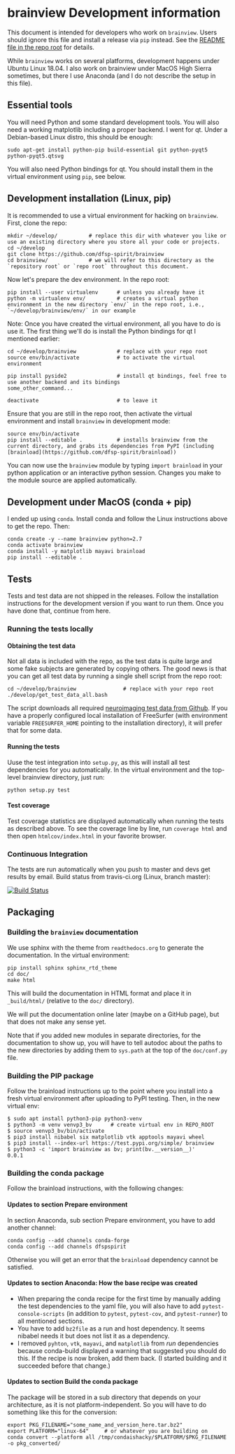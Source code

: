 # brainview Development information

This document is intended for developers who work on `brainview`. Users should ignore this file and install a release via `pip` instead. See the [README file in the repo root](../README.md) for details.

While `brainview` works on several platforms, development happens under Ubuntu Linux 18.04. I also work on brainview under MacOS High Sierra sometimes, but there I use Anaconda (and I do not describe the setup in this file).

## Essential tools

You will need Python and some standard development tools. You will also need a working matplotlib including a proper backend. I went for qt. Under a Debian-based Linux distro, this should be enough:

```console
sudo apt-get install python-pip build-essential git python-pyqt5 python-pyqt5.qtsvg
```

You will also need Python bindings for qt. You should install them in the virtual environment using `pip`, see below.


## Development installation (Linux, pip)

It is recommended to use a virtual environment for hacking on `brainview`. First, clone the repo:

```console
mkdir ~/develop/          # replace this dir with whatever you like or use an existing directory where you store all your code or projects.
cd ~/develop
git clone https://github.com/dfsp-spirit/brainview
cd brainview/             # we will refer to this directory as the `repository root` or `repo root` throughout this document.
```

Now let's prepare the dev environment. In the repo root:

```console
pip install --user virtualenv      # unless you already have it
python -m virtualenv env/          # creates a virtual python environment in the new directory `env/` in the repo root, i.e., `~/develop/brainview/env/` in our example
```


Note: Once you have created the virtual environment, all you have to do is use it. The first thing we'll do is install the Python bindings for qt I mentioned earlier:
```console
cd ~/develop/brainview             # replace with your repo root
source env/bin/activate            # to activate the virtual environment

pip install pyside2                # install qt bindings, feel free to use another backend and its bindings
some_other_command...              

deactivate                         # to leave it
```

Ensure that you are still in the repo root, then activate the virtual environment and install `brainview` in development mode:

```console
source env/bin/activate
pip install --editable .           # installs brainview from the current directory, and grabs its dependencies from PyPI (including [brainload](https://github.com/dfsp-spirit/brainload))
```

You can now use the `brainview` module by typing `import brainload` in your python application or an interactive python session. Changes you make to the module source are applied automatically.

## Development under MacOS (conda + pip)

I ended up using `conda`. Install conda and follow the Linux instructions above to get the repo. Then:

```console
conda create -y --name brainview python=2.7
conda activate brainview
conda install -y matplotlib mayavi brainload
pip install --editable .
```

## Tests

Tests and test data are not shipped in the releases. Follow the installation instructions for the development version if you want to run them. Once you have done that, continue from here.

### Running the tests locally

#### Obtaining the test data

Not all data is included with the repo, as the test data is quite large and some fake subjects are generated by copying others. The good news is that you can get all test data by running a single shell script from the repo root:

```console
cd ~/develop/brainview               # replace with your repo root
./develop/get_test_data_all.bash
```

The script downloads all required [neuroimaging test data from Github](https://github.com/dfsp-spirit/neuroimaging_testdata). If you have a properly configured local installation of FreeSurfer (with environment variable `FREESURFER_HOME` pointing to the installation directory), it will prefer that for some data.

#### Running the tests

Uuse the test integration into `setup.py`, as this will install all test dependencies for you automatically. In the virtual environment and the top-level brainview directory, just run:

```console
python setup.py test
```

#### Test coverage

Test coverage statistics are displayed automatically when running the tests as described above. To see the coverage line by line, run `coverage html` and then open `htmlcov/index.html` in your favorite browser.


### Continuous Integration

The tests are run automatically when you push to master and devs get results by email. Build status from travis-ci.org (Linux, branch master):

[![Build Status](https://travis-ci.org/dfsp-spirit/brainview.svg?branch=master)](https://travis-ci.org/dfsp-spirit/brainview)


## Packaging


### Building the `brainview` documentation

We use sphinx with the theme from `readthedocs.org` to generate the documentation. In the virtual environment:

```console
pip install sphinx sphinx_rtd_theme
cd doc/
make html
```

This will build the documentation in HTML format and place it in `_build/html/` (relative to the `doc/` directory).

We will put the documentation online later (maybe on a GitHub page), but that does not make any sense yet.

Note that if you added new modules in separate directories, for the documentation to show up,
you will have to tell autodoc about the paths to the new directories by adding them to `sys.path`
at the top of the `doc/conf.py` file.

### Building the PIP package

Follow the brainload instructions up to the point where you install into a fresh virtual environment after uploading to PyPI testing. Then, in the new virtual env:

```console
$ sudo apt install python3-pip python3-venv
$ python3 -m venv venvp3_bv      # create virtual env in REPO_ROOT
$ source venvp3_bv/bin/activate
$ pip3 install nibabel six matplotlib vtk apptools mayavi wheel
$ pip3 install --index-url https://test.pypi.org/simple/ brainview
$ python3 -c 'import brainview as bv; print(bv.__version__)'
0.0.1
```

### Building the conda package

Follow the brainload instructions, with the following changes:

#### Updates to section Prepare environment

In section Anaconda, sub section Prepare environment, you have to add another channel:

```console
conda config --add channels conda-forge
conda config --add channels dfspspirit
```

Otherwise you will get an error that the `brainload` dependency cannot be satisfied.

#### Updates to section Anaconda: How the base recipe was created

- When preparing the conda recipe for the first time by manually adding the test dependencies to the yaml file, you will also have to add `pytest-console-scripts` (in addition to `pytest`, `pytest-cov`, and `pytest-runner`) to all mentioned sections.
- You have to add `bz2file` as a run and host dependency. It seems nibabel needs it but does not list it as a dependency.
- I removed `pyhton`, `vtk`, `mayavi`, and `matplotlib` from *run* dependencies because conda-build displayed a warning that suggested you should do this. If the recipe is now broken, add them back. (I started building and it succeeded before that change.)


#### Updates to section Build the conda package

The package will be stored in a sub directory that depends on your architecture, as it is not platform-independent. So you will have to do something like this for the conversion:

```console
export PKG_FILENAME="some_name_and_version_here.tar.bz2"
export PLATFORM="linux-64"     # or whatever you are building on
conda convert --platform all /tmp/condaishacky/$PLATFORM/$PKG_FILENAME -o pkg_converted/
```
